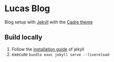 # Lucas Blog

Blog setup with [Jekyll](https://jekyllrb.com/) with the [Cadre theme](https://github.com/slee981/jekyll-theme-cadre)

## Build locally

1. Follow the [installation guide](https://jekyllrb.com/docs/) of jekyll
2. execute `bundle exec jekyll serve --livereload`
